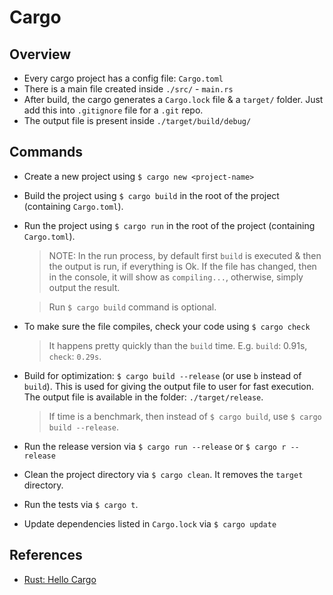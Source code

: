 # Cargo

## Overview

- Every cargo project has a config file: `Cargo.toml`
- There is a main file created inside `./src/` - `main.rs`
- After build, the cargo generates a `Cargo.lock` file & a `target/` folder. Just add this into `.gitignore` file for a `.git` repo.
- The output file is present inside `./target/build/debug/`

## Commands

- Create a new project using `$ cargo new <project-name>`
- Build the project using `$ cargo build` in the root of the project (containing `Cargo.toml`).
- Run the project using `$ cargo run` in the root of the project (containing `Cargo.toml`).

  > NOTE: In the run process, by default first `build` is executed & then the output is run, if everything is Ok. If the file has changed, then in the console, it will show as `compiling...`, otherwise, simply output the result.

  > Run `$ cargo build` command is optional.

- To make sure the file compiles, check your code using `$ cargo check`

  > It happens pretty quickly than the `build` time. E.g. `build`: 0.91s, `check`: `0.29s`.

- Build for optimization: `$ cargo build --release` (or use `b` instead of `build`). This is used for giving the output file to user for fast execution. The output file is available in the folder: `./target/release`.

  > If time is a benchmark, then instead of `$ cargo build`, use `$ cargo build --release`.

- Run the release version via `$ cargo run --release` or `$ cargo r --release`
- Clean the project directory via `$ cargo clean`. It removes the `target` directory.
- Run the tests via `$ cargo t`.
- Update dependencies listed in `Cargo.lock` via `$ cargo update`

## References

- [Rust: Hello Cargo](https://doc.rust-lang.org/book/ch01-03-hello-cargo.html)
